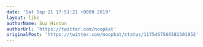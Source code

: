 ```yaml
---
date: 'Sat Sep 21 17:51:21 +0000 2019'
layout: like
authorName: Suz Hinton
authorUrl: 'https://twitter.com/noopkat'
originalPost: 'https://twitter.com/noopkat/status/1175467566581501952'
---
```

